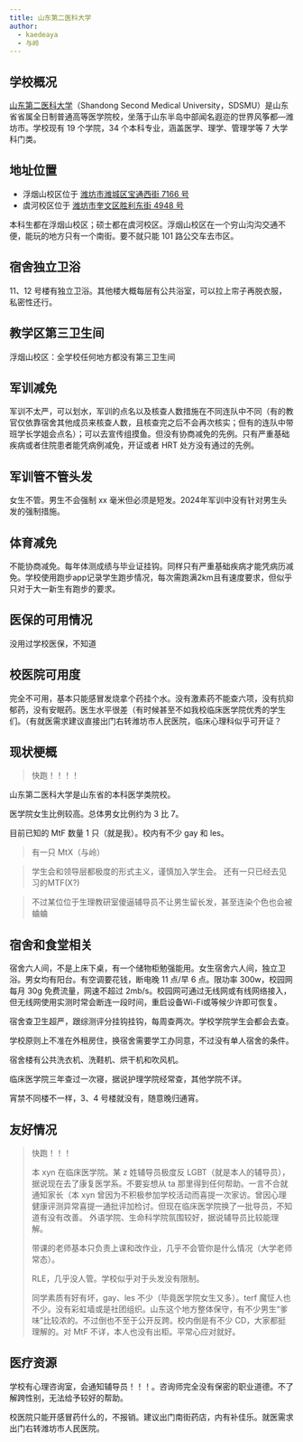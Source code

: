 ```yaml
---
title: 山东第二医科大学
author:
  - kaedeaya
  - 与岭
---
```


## 学校概况

[山东第二医科大学](https://www.sdsmu.edu.cn/)（Shandong Second Medical University，SDSMU）是山东省省属全日制普通高等医学院校，坐落于山东半岛中部闻名遐迩的世界风筝都—潍坊市。学校现有 19 个学院，34 个本科专业，涵盖医学、理学、管理学等 7 大学科门类。

## 地址位置

- 浮烟山校区位于 [潍坊市潍城区宝通西街 7166 号](https://amap.com/place/B02180IVUX)
- 虞河校区位于 [潍坊市奎文区胜利东街 4948 号](https://amap.com/place/B021802STL)

本科生都在浮烟山校区；硕士都在虞河校区。浮烟山校区在一个穷山沟沟交通不便，能玩的地方只有一个南街。要不就只能 101 路公交车去市区。

## 宿舍独立卫浴

11、12 号楼有独立卫浴。其他楼大概每层有公共浴室，可以拉上帘子再脱衣服，私密性还行。

## 教学区第三卫生间

浮烟山校区：全学校任何地方都没有第三卫生间

## 军训减免

军训不太严，可以划水，军训的点名以及核查人数措施在不同连队中不同（有的教官仅依靠宿舍其他成员来核查人数，且核查完之后不会再次核实；但有的连队中带班学长学姐会点名）；可以去宣传组摸鱼。但没有协商减免的先例。只有严重基础疾病或者住院患者能凭病例减免，开证或者 HRT 处方没有通过的先例。

## 军训管不管头发

女生不管。男生不会强制 xx 毫米但必须是短发。2024年军训中没有针对男生头发的强制措施。

## 体育减免

不能协商减免。每年体测成绩与毕业证挂钩。同样只有严重基础疾病才能凭病历减免。学校使用跑步app记录学生跑步情况，每次需跑满2km且有速度要求，但似乎只对于大一新生有跑步的要求。

## 医保的可用情况

没用过学校医保，不知道

## 校医院可用度

完全不可用，基本只能感冒发烧拿个药挂个水。没有激素药不能查六项，没有抗抑郁药，没有安眠药。医生水平很差（有时候甚至不如我校临床医学院优秀的学生们。（有就医需求建议直接出门右转潍坊市人民医院，临床心理科似乎可开证？

## 现状梗概

> 快跑！！！！

山东第二医科大学是山东省的本科医学类院校。

医学院女生比例较高。总体男女比例约为 3 比 7。

目前已知的 MtF 数量 1 只（就是我）。校内有不少 gay 和 les。

> 有一只 MtX（与岭）

> 学生会和领导层都极度的形式主义，谨慎加入学生会。
> 还有一只已经去见习的MTF(X?)

>不过某位位于生理教研室傻逼辅导员不让男生留长发，甚至连染个色也会被蛐蛐

## 宿舍和食堂相关

宿舍六人间，不是上床下桌，有一个储物柜勉强能用。女生宿舍六人间，独立卫浴。男女均有阳台。有空调要花钱，断电晚 11 点/早 6 点。限功率 300w，校园网每月 30g 免费流量，网速不超过 2mb/s。校园网可通过无线网或有线网络接入，但无线网使用实测时常会断连一段时间，重启设备Wi-Fi或等候少许即可恢复。

宿舍查卫生超严，跟综测评分挂钩挂钩，每周查两次。学校学院学生会都会去查。

学校原则上不准在外租房住，换宿舍需要学工办同意，不过没有单人宿舍的条件。

宿舍楼有公共洗衣机、洗鞋机、烘干机和吹风机。

临床医学院三年查过一次寝，据说护理学院经常查，其他学院不详。

宵禁不同楼不一样，3、4 号楼就没有，随意晚归通宵。

## 友好情况

> 快跑！！！
> 
> 本 xyn 在临床医学院。某 z 姓辅导员极度反 LGBT（就是本人的辅导员），据说现在去了康复医学系。不要妄想从 ta 那里得到任何帮助。一言不合就通知家长（本 xyn 曾因为不积极参加学校活动而喜提一次家访。曾因心理健康评测异常喜提一通批评加检讨。但现在临床医学院换了一批导员，不知道有没有改善。 外语学院、生命科学院氛围较好，据说辅导员比较能理解。
> 
> 带课的老师基本只负责上课和改作业，几乎不会管你是什么情况（大学老师常态）。
> 
> RLE，几乎没人管。学校似乎对于头发没有限制。
> 
> 同学素质有好有坏，gay、les 不少（毕竟医学院女生又多）。terf 魔怔人也不少。没有彩虹墙或是社团组织。山东这个地方整体保守，有不少男生“爹味”比较浓的。不过倒也不至于公开反跨。校内倒是有不少 CD，大家都挺理解的。对 MtF 不详，本人也没有出柜。平常心应对就好。

## 医疗资源

学校有心理咨询室，会通知辅导员！！！。咨询师完全没有保密的职业道德。不了解跨性别，无法给予较好的帮助。

校医院只能开感冒药什么的，不报销。建议出门南街药店，内有补佳乐。就医需求出门右转潍坊市人民医院。
